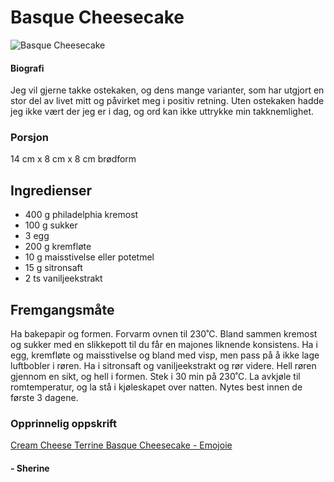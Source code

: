 # Basque Cheesecake

![Basque Cheesecake](https://i.ytimg.com/vi/IW-jAVxELDQ/hq720.jpg?sqp=-oaymwEhCK4FEIIDSFryq4qpAxMIARUAAAAAGAElAADIQj0AgKJD&rs=AOn4CLBm7vBykRjCQ_JUzKNteljCn0isFQ)

#### Biografi
Jeg vil gjerne takke ostekaken, og dens mange varianter, som har utgjort en stor del av livet mitt og påvirket meg i positiv retning. Uten ostekaken hadde jeg ikke vært der jeg er i dag, og ord kan ikke uttrykke min takknemlighet.

### Porsjon
14 cm x 8 cm x 8 cm brødform

## Ingredienser
- 400 g philadelphia kremost
- 100 g sukker
- 3 egg
- 200 g kremfløte
- 10 g maisstivelse eller potetmel
- 15 g sitronsaft
- 2 ts vaniljeekstrakt

## Fremgangsmåte
Ha bakepapir og formen. Forvarm ovnen til 230˚C. Bland sammen kremost og sukker med en slikkepott til du får en majones liknende konsistens. Ha i egg, kremfløte og maisstivelse og bland med visp, men pass på å ikke lage luftbobler i røren. Ha i sitronsaft og vaniljeekstrakt og rør videre. Hell røren gjennom en sikt, og hell i formen. Stek i 30 min på 230˚C. La avkjøle til romtemperatur, og la stå i kjøleskapet over natten. Nytes best innen de første 3 dagene. 

### Opprinnelig oppskrift

[Cream Cheese Terrine Basque Cheesecake - Emojoie](https://www.youtube.com/watch?v=IW-jAVxELDQ&list=WL&index=26&ab_channel=Emojoie)

####  - Sherine